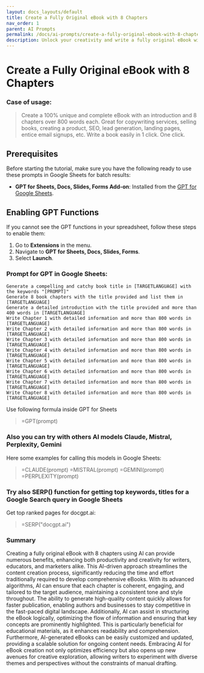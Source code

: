 ```yaml
---
layout: docs_layouts/default
title: Create a Fully Original eBook with 8 Chapters
nav_order: 1
parent: AI Prompts
permalink: /docs/ai-prompts/create-a-fully-original-ebook-with-8-chapters
description: Unlock your creativity and write a fully original eBook with 8 engaging chapters! Learn step-by-step strategies, from brainstorming ideas to final publishing. Perfect for aspiring authors, this guide helps you create a compelling and market-ready eBook. Start your writing journey today!
---
```


# Create a Fully Original eBook with 8 Chapters

### Case of usage:
> Create a 100% unique and complete eBook with an introduction and 8 chapters over 800 words each. Great for copywriting services, selling books, creating a product, SEO, lead generation, landing pages, entice email signups, etc. Write a book easily in 1 click. One click.

## Prerequisites

Before starting the tutorial, make sure you have the following ready to use these prompts in Google Sheets for batch results:

- **GPT for Sheets, Docs, Slides, Forms Add-on**: Installed from the [GPT for Google Sheets](https://workspace.google.com/u/0/marketplace/app/gpt_for_sheets_docs_forms_slides/466607203252).

## Enabling GPT Functions

If you cannot see the GPT functions in your spreadsheet, follow these steps to enable them:

1. Go to **Extensions** in the menu.
2. Navigate to **GPT for Sheets, Docs, Slides, Forms**.
3. Select **Launch**.


### Prompt for GPT in Google Sheets:
```shell
Generate a compelling and catchy book title in [TARGETLANGUAGE] with the keywords "[PROMPT]"
Generate 8 book chapters with the title provided and list them in [TARGETLANGUAGE]
Generate a detailed introduction with the title provided and more than 400 words in [TARGETLANGUAGE]
Write Chapter 1 with detailed information and more than 800 words in [TARGETLANGUAGE]
Write Chapter 2 with detailed information and more than 800 words in [TARGETLANGUAGE]
Write Chapter 3 with detailed information and more than 800 words in [TARGETLANGUAGE]
Write Chapter 4 with detailed information and more than 800 words in [TARGETLANGUAGE]
Write Chapter 5 with detailed information and more than 800 words in [TARGETLANGUAGE]
Write Chapter 6 with detailed information and more than 800 words in [TARGETLANGUAGE]
Write Chapter 7 with detailed information and more than 800 words in [TARGETLANGUAGE]
Write Chapter 8 with detailed information and more than 800 words in [TARGETLANGUAGE]
```

Use following formula inside GPT for Sheets
> =GPT(prompt)

### Also you can try with others AI models Claude, Mistral, Perplexity, Gemini
Here some examples for calling this models in Google Sheets:

> =CLAUDE(prompt)
> =MISTRAL(prompt)
> =GEMINI(prompt)
> =PERPLEXITY(prompt)


### Try also SERP() function for getting top keywords, titles for a Google Search query in Google Sheets

Get top ranked pages for docgpt.ai:

> =SERP("docgpt.ai")



### Summary
Creating a fully original eBook with 8 chapters using AI can provide numerous benefits, enhancing both productivity and creativity for writers, educators, and marketers alike. This AI-driven approach streamlines the content creation process, significantly reducing the time and effort traditionally required to develop comprehensive eBooks. With its advanced algorithms, AI can ensure that each chapter is coherent, engaging, and tailored to the target audience, maintaining a consistent tone and style throughout. The ability to generate high-quality content quickly allows for faster publication, enabling authors and businesses to stay competitive in the fast-paced digital landscape. Additionally, AI can assist in structuring the eBook logically, optimizing the flow of information and ensuring that key concepts are prominently highlighted. This is particularly beneficial for educational materials, as it enhances readability and comprehension. Furthermore, AI-generated eBooks can be easily customized and updated, providing a scalable solution for ongoing content needs. Embracing AI for eBook creation not only optimizes efficiency but also opens up new avenues for creative exploration, allowing writers to experiment with diverse themes and perspectives without the constraints of manual drafting.

